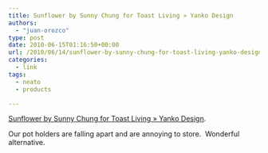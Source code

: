 ```yaml
---
title: Sunflower by Sunny Chung for Toast Living » Yanko Design
authors: 
  - "juan-orozco"
type: post
date: 2010-06-15T01:16:50+00:00
url: /2010/06/14/sunflower-by-sunny-chung-for-toast-living-yanko-design/
categories:
  - link
tags:
  - neato
  - products

---
```

[Sunflower by Sunny Chung for Toast Living » Yanko Design][1].

Our pot holders are falling apart and are annoying to store.  Wonderful alternative.

 [1]: http://www.yankodesign.com/2010/06/14/a-flowery-garden-for-your-tabletop/
